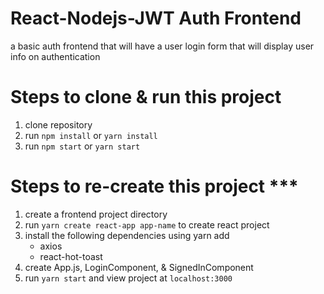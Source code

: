 # React-Nodejs-JWT Auth Frontend 

a basic auth frontend that will have a user login form that will display user info on authentication 

# Steps to clone & run this project
1) clone repository
2) run `npm install` or `yarn install` 
3) run `npm start` or `yarn start` 

# Steps to re-create this project *** 
1) create a frontend project directory 
2) run `yarn create react-app app-name` to create react project
3) install the following dependencies using yarn add
    - axios 
    - react-hot-toast
4) create App.js, LoginComponent, & SignedInComponent
5) run `yarn start` and view project at `localhost:3000`

